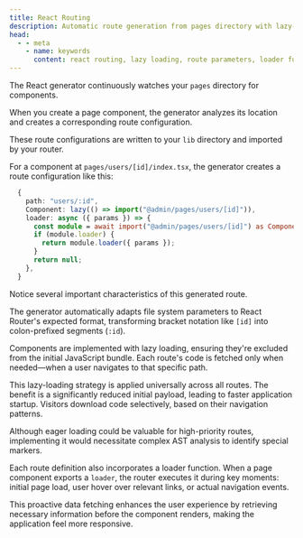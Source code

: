 ```yaml
---
title: React Routing
description: Automatic route generation from pages directory with lazy-loaded components, loader functions, and React Router parameter syntax conversion from KappaJS directory structure.
head:
  - - meta
    - name: keywords
      content: react routing, lazy loading, route parameters, loader function, dynamic imports, react router config, code splitting
---
```


The React generator continuously watches your `pages` directory for components.

When you create a page component, the generator analyzes its location
and creates a corresponding route configuration.

These route configurations are written to your `lib` directory
and imported by your router.

For a component at `pages/users/[id]/index.tsx`,
the generator creates a route configuration like this:

```ts
  {
    path: "users/:id",
    Component: lazy(() => import("@admin/pages/users/[id]")),
    loader: async ({ params }) => {
      const module = await import("@admin/pages/users/[id]") as ComponentModule;
      if (module.loader) {
        return module.loader({ params });
      }
      return null;
    },
  }
```

Notice several important characteristics of this generated route.

The generator automatically adapts file system parameters to React Router's expected format,
transforming bracket notation like `[id]` into colon-prefixed segments (`:id`).

Components are implemented with lazy loading, ensuring they're excluded from the initial JavaScript bundle.
Each route's code is fetched only when needed—when a user navigates to that specific path.

This lazy-loading strategy is applied universally across all routes.
The benefit is a significantly reduced initial payload, leading to faster application startup.
Visitors download code selectively, based on their navigation patterns.

Although eager loading could be valuable for high-priority routes,
implementing it would necessitate complex AST analysis to identify special markers.

Each route definition also incorporates a loader function.
When a page component exports a `loader`, the router executes it during key moments: initial page load,
user hover over relevant links, or actual navigation events.

This proactive data fetching enhances the user experience by retrieving necessary information before the component renders,
making the application feel more responsive.

